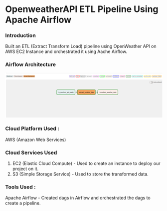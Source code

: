 # OpenweatherAPI ETL Pipeline Using Apache Airflow

### Introduction
Built an ETL (Extract Transform Load) pipeline using OpenWeather API on AWS EC2 Instance and orchestrated it using Aache Airflow.

### Airflow Architecture
![Airflow DAGS](https://github.com/Maaztajmohammed/etl-pipeline-using-airflow/blob/main/Airflow%20ETL%20Pipeline%20Architecture.png)

### Cloud Platform Used : 
AWS (Amazon Web Services)

### Cloud Services Used 
1. EC2 (Elastic Cloud Compute) - Used to create an instance to deploy our project on it.
2. S3 (Simple Storage Service) - Used to store the transformed data.

### Tools Used : 
Apache Airflow - Created dags in Airflow and orchestrated the dags to create a pipeline.
